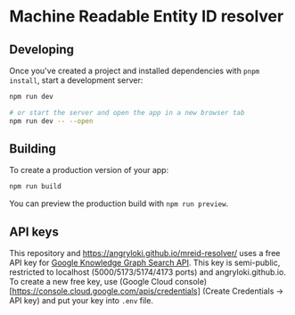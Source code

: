 # Machine Readable Entity ID resolver

## Developing

Once you've created a project and installed dependencies with `pnpm install`, start a development server:

```bash
npm run dev

# or start the server and open the app in a new browser tab
npm run dev -- --open
```

## Building

To create a production version of your app:

```bash
npm run build
```

You can preview the production build with `npm run preview`.

## API keys

This repository and https://angryloki.github.io/mreid-resolver/ uses a free API key for [Google Knowledge Graph Search API](https://developers.google.com/knowledge-graph). This key is semi-public, restricted to localhost (5000/5173/5174/4173 ports) and angryloki.github.io. To create a new free key, use (Google Cloud console)[https://console.cloud.google.com/apis/credentials] (Create Credentials -> API key) and put your key into `.env` file.
